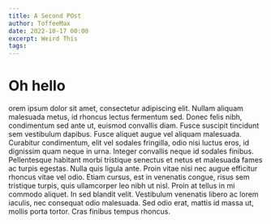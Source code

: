 ```yaml
--- 
title: A Second POst
author: ToffeeMax
date: 2022-10-17 00:00
excerpt: Weird This
tags:
---
```

# Oh hello
orem ipsum dolor sit amet, consectetur adipiscing elit. Nullam aliquam malesuada metus, id rhoncus lectus fermentum sed. Donec felis nibh, condimentum sed ante ut, euismod convallis diam. Fusce suscipit tincidunt sem vestibulum dapibus. Fusce aliquet augue vel aliquam malesuada. Curabitur condimentum, elit vel sodales fringilla, odio nisi luctus eros, id dignissim quam neque in urna. Integer convallis neque id sodales finibus. Pellentesque habitant morbi tristique senectus et netus et malesuada fames ac turpis egestas. Nulla quis ligula ante. Proin vitae nisi nec augue efficitur rhoncus vitae vel odio. Etiam cursus, est in venenatis congue, risus sem tristique turpis, quis ullamcorper leo nibh ut nisl. Proin at tellus in mi commodo aliquet. In sed blandit velit. Vestibulum venenatis libero ac lorem iaculis, nec consequat odio malesuada. Sed odio erat, mattis id massa ut, mollis porta tortor. Cras finibus tempus rhoncus.